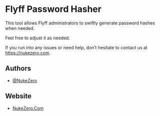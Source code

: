 # Flyff Password Hasher

This tool allows Flyff administrators to swiftly generate password hashes when needed.

Feel free to adjust it as needed.

If you run into any issues or need help, don’t hesitate to contact us at https://nukezero.com.

## Authors
- [@NukeZero](https://www.github.com/nukezero)

## Website
- [NukeZero.Com](https://nukezero.com)

